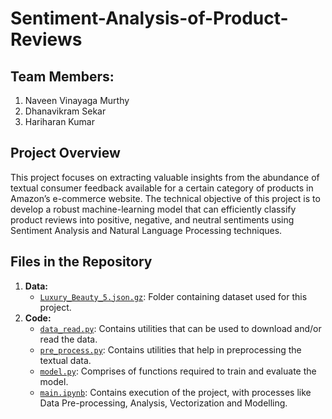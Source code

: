 # Sentiment-Analysis-of-Product-Reviews

## Team Members:
1. Naveen Vinayaga Murthy
2. Dhanavikram Sekar
3. Hariharan Kumar

## Project Overview

This project focuses on extracting valuable insights from the abundance of textual consumer feedback available for a certain category of products in Amazon’s e-commerce website. The technical objective of this project is to develop a robust machine-learning model that can efficiently classify product reviews into positive, negative, and neutral sentiments using Sentiment Analysis and Natural Language Processing techniques.

## Files in the Repository
1. **Data:**
   - [`Luxury_Beauty_5.json.gz`](https://github.com/NaveenV110/Sentiment-Analysis-of-Product-Reviews/blob/main/Luxury_Beauty_5.json.gz): Folder containing dataset used for this project.
2. **Code:**
   - [`data_read.py`](https://github.com/NaveenV110/Sentiment-Analysis-of-Product-Reviews/blob/main/data_read.py): Contains utilities that can be used to download and/or read the data.
   - [`pre_process.py`](https://github.com/NaveenV110/Sentiment-Analysis-of-Product-Reviews/blob/main/pre_process.py): Contains utilities that help in preprocessing the textual data.
   - [`model.py`](https://github.com/NaveenV110/Sentiment-Analysis-of-Product-Reviews/blob/main/model.py): Comprises of functions required to train and evaluate the model.
   - [`main.ipynb`](https://github.com/NaveenV110/Sentiment-Analysis-of-Product-Reviews/blob/main/main.ipynb): Contains execution of the project, with processes like Data Pre-processing, Analysis, Vectorization and Modelling.
